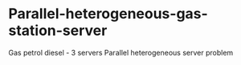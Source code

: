 # Parallel-heterogeneous-gas-station-server
Gas petrol diesel - 3 servers Parallel heterogeneous server problem
